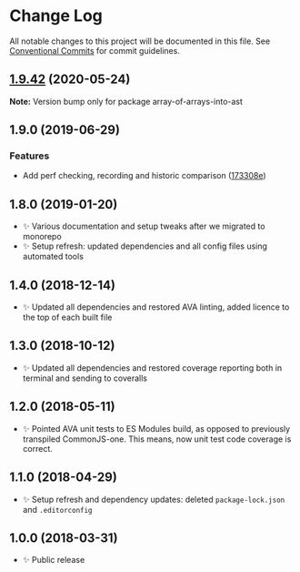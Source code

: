 # Change Log

All notable changes to this project will be documented in this file.
See [Conventional Commits](https://conventionalcommits.org) for commit guidelines.

## [1.9.42](https://gitlab.com/codsen/codsen/compare/array-of-arrays-into-ast@1.9.41...array-of-arrays-into-ast@1.9.42) (2020-05-24)

**Note:** Version bump only for package array-of-arrays-into-ast





## 1.9.0 (2019-06-29)

### Features

- Add perf checking, recording and historic comparison ([173308e](https://gitlab.com/codsen/codsen/commit/173308e))

## 1.8.0 (2019-01-20)

- ✨ Various documentation and setup tweaks after we migrated to monorepo
- ✨ Setup refresh: updated dependencies and all config files using automated tools

## 1.4.0 (2018-12-14)

- ✨ Updated all dependencies and restored AVA linting, added licence to the top of each built file

## 1.3.0 (2018-10-12)

- ✨ Updated all dependencies and restored coverage reporting both in terminal and sending to coveralls

## 1.2.0 (2018-05-11)

- ✨ Pointed AVA unit tests to ES Modules build, as opposed to previously transpiled CommonJS-one. This means, now unit test code coverage is correct.

## 1.1.0 (2018-04-29)

- ✨ Setup refresh and dependency updates: deleted `package-lock.json` and `.editorconfig`

## 1.0.0 (2018-03-31)

- ✨ Public release
